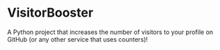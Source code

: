 # VisitorBooster
A Python project that increases the number of visitors to your profile on GitHub (or any other service that uses counters)!

